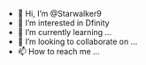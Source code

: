 - 👋 Hi, I’m @Starwalker9
- 👀 I’m interested in Dfinity
- 🌱 I’m currently learning ...
- 💞️ I’m looking to collaborate on ...
- 📫 How to reach me ...

<!---
Starwalker9/Starwalker9 is a ✨ special ✨ repository because its `README.md` (this file) appears on your GitHub profile.
You can click the Preview link to take a look at your changes.
--->
